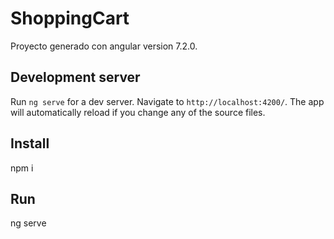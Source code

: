# ShoppingCart

Proyecto generado con angular version 7.2.0.

## Development server

Run `ng serve` for a dev server. Navigate to `http://localhost:4200/`. The app will automatically reload if you change any of the source files.

## Install

npm i

## Run
ng serve 

